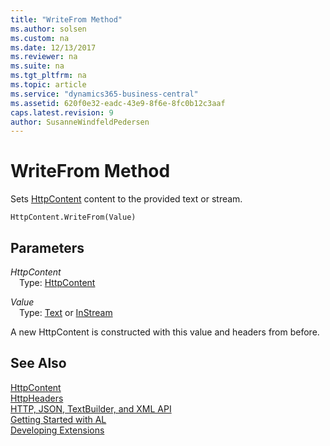 ```yaml
---
title: "WriteFrom Method"
ms.author: solsen
ms.custom: na
ms.date: 12/13/2017
ms.reviewer: na
ms.suite: na
ms.tgt_pltfrm: na
ms.topic: article
ms.service: "dynamics365-business-central"
ms.assetid: 620f0e32-eadc-43e9-8f6e-8fc0b12c3aaf
caps.latest.revision: 9
author: SusanneWindfeldPedersen
---
```


# WriteFrom Method
Sets [HttpContent](httpcontent-class.md) content to the provided text or stream.

```
HttpContent.WriteFrom(Value)
```

## Parameters
*HttpContent*  
&emsp;Type: [HttpContent](httpcontent-class.md)

*Value*  
&emsp;Type: [Text](../datatypes/devenv-text-data-type.md) or [InStream](../datatypes/devenv-instream-and-outstream-data-types.md)

A new HttpContent is constructed with this value and headers from before.

## See Also
[HttpContent](httpcontent-class.md)  
[HttpHeaders](httpheaders-class.md)  
[HTTP, JSON, TextBuilder, and XML API](../devenv-restapi-overview.md)  
[Getting Started with AL](../devenv-get-started.md)  
[Developing Extensions](../devenv-dev-overview.md)  
